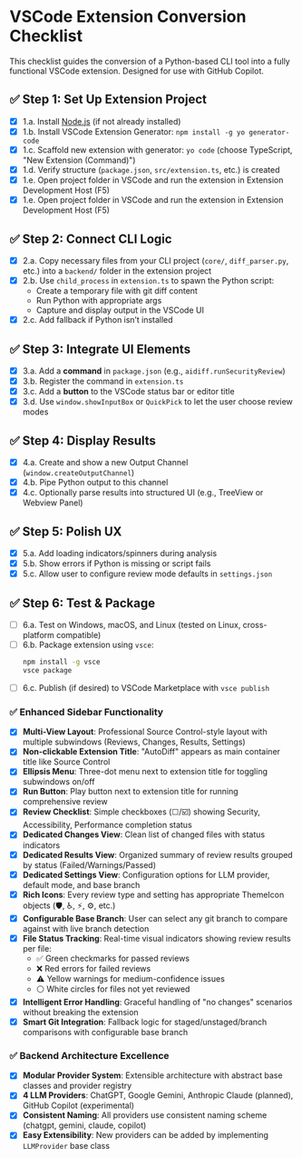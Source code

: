 # VSCode Extension Conversion Checklist

This checklist guides the conversion of a Python-based CLI tool into a fully functional VSCode extension. Designed for use with GitHub Copilot.

## ✅ Step 1: Set Up Extension Project
- [x] 1.a. Install [Node.js](https://nodejs.org/) (if not already installed)
- [x] 1.b. Install VSCode Extension Generator: `npm install -g yo generator-code`
- [x] 1.c. Scaffold new extension with generator: `yo code` (choose TypeScript, "New Extension (Command)")
- [x] 1.d. Verify structure (`package.json`, `src/extension.ts`, etc.) is created
- [x] 1.e. Open project folder in VSCode and run the extension in Extension Development Host (F5)
- [x] 1.e. Open project folder in VSCode and run the extension in Extension Development Host (F5)

## ✅ Step 2: Connect CLI Logic
- [x] 2.a. Copy necessary files from your CLI project (`core/`, `diff_parser.py`, etc.) into a `backend/` folder in the extension project
- [x] 2.b. Use `child_process` in `extension.ts` to spawn the Python script:
  - Create a temporary file with git diff content
  - Run Python with appropriate args
  - Capture and display output in the VSCode UI
- [x] 2.c. Add fallback if Python isn’t installed

## ✅ Step 3: Integrate UI Elements
- [x] 3.a. Add a **command** in `package.json` (e.g., `aidiff.runSecurityReview`)
- [x] 3.b. Register the command in `extension.ts`
- [x] 3.c. Add a **button** to the VSCode status bar or editor title
- [x] 3.d. Use `window.showInputBox` or `QuickPick` to let the user choose review modes

## ✅ Step 4: Display Results
- [x] 4.a. Create and show a new Output Channel (`window.createOutputChannel`)
- [x] 4.b. Pipe Python output to this channel
- [x] 4.c. Optionally parse results into structured UI (e.g., TreeView or Webview Panel)

## ✅ Step 5: Polish UX
- [x] 5.a. Add loading indicators/spinners during analysis
- [x] 5.b. Show errors if Python is missing or script fails
- [x] 5.c. Allow user to configure review mode defaults in `settings.json`

## ✅ Step 6: Test & Package
- [ ] 6.a. Test on Windows, macOS, and Linux (tested on Linux, cross-platform compatible)
- [ ] 6.b. Package extension using `vsce`:
  ```bash
  npm install -g vsce
  vsce package
  ```
- [ ] 6.c. Publish (if desired) to VSCode Marketplace with `vsce publish`

### ✅ Enhanced Sidebar Functionality
- [x] **Multi-View Layout**: Professional Source Control-style layout with multiple subwindows (Reviews, Changes, Results, Settings)
- [x] **Non-clickable Extension Title**: "AutoDiff" appears as main container title like Source Control
- [x] **Ellipsis Menu**: Three-dot menu next to extension title for toggling subwindows on/off
- [x] **Run Button**: Play button next to extension title for running comprehensive review
- [x] **Review Checklist**: Simple checkboxes (☐/☑️) showing Security, Accessibility, Performance completion status
- [x] **Dedicated Changes View**: Clean list of changed files with status indicators
- [x] **Dedicated Results View**: Organized summary of review results grouped by status (Failed/Warnings/Passed)
- [x] **Dedicated Settings View**: Configuration options for LLM provider, default mode, and base branch
- [x] **Rich Icons**: Every review type and setting has appropriate ThemeIcon objects (🛡️, ♿, ⚡, ⚙️, etc.)
- [x] **Configurable Base Branch**: User can select any git branch to compare against with live branch detection
- [x] **File Status Tracking**: Real-time visual indicators showing review results per file:
  - ✅ Green checkmarks for passed reviews
  - ❌ Red errors for failed reviews
  - ⚠️ Yellow warnings for medium-confidence issues
  - ⚪ White circles for files not yet reviewed
- [x] **Intelligent Error Handling**: Graceful handling of "no changes" scenarios without breaking the extension
- [x] **Smart Git Integration**: Fallback logic for staged/unstaged/branch comparisons with configurable base branch

### ✅ Backend Architecture Excellence  
- [x] **Modular Provider System**: Extensible architecture with abstract base classes and provider registry
- [x] **4 LLM Providers**: ChatGPT, Google Gemini, Anthropic Claude (planned), GitHub Copilot (experimental)
- [x] **Consistent Naming**: All providers use consistent naming scheme (chatgpt, gemini, claude, copilot)
- [x] **Easy Extensibility**: New providers can be added by implementing `LLMProvider` base class

